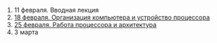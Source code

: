 1. 11 февраля. Вводная лекция
2. [18 февраля. Организация компьютера и устройство процессора](2020-02-18.md)
3. [25 февраля. Работа процессора и архитектура](2020-02-25.md)
4. 3 марта
